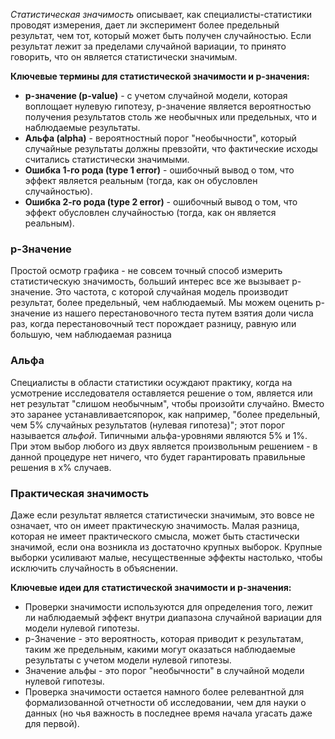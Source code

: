 *Статистическая значимость* описывает, как специалисты-статистики проводят измерения, дает ли эксперимент более предельный результат, чем тот, который может быть получен случайностью. Если результат лежит за пределами случайной вариации, то принято говорить, что он является статистически значимым.

**Ключевые термины для статистической значимости и p-значения:**

* **p-значение (p-value)** - с учетом случайной модели, которая воплощает нулевую гипотезу, p-значение является вероятностью получения результатов столь же необычных или предельных, что и наблюдаемые результаты.
* **Альфа (alpha)** - вероятностный порог "необычности", который случайные результаты должны превзойти, что фактические исходы считались статистически значимыми.
* **Ошибка 1-го рода (type 1 error)** - ошибочный вывод о том, что эффект является реальным (тогда, как он обусловлен случайностью).
* **Ошибка 2-го рода (type 2 error)** - ошибочный вывод о том, что эффект обусловлен случайностью (тогда, как он является реальным).

### p-Значение

Простой осмотр графика - не совсем точный способ измерить статистическую значимость, больший интерес все же вызывает p-значение. Это частота, с которой случайная модель производит результат, более предельный, чем наблюдаемый. Мы можем оценить p-значение из нашего перестановочного теста путем взятия доли числа раз, когда перестановочный тест порождает разницу, равную или большую, чем наблюдаемая разница

### Альфа

Специалисты в области статистики осуждают практику, когда на усмотрение исследователя оставляется решение о том, является или нет результат "слишом необычным", чтобы произойти случайно. Вместо это заранее устанавливаетсяпорок, как например, "более предельный, чем 5% случайных результатов (нулевая гипотеза)"; этот порог называется *альфой*. Типичными альфа-уровнями являются 5% и 1%. При этом выбор любого из двух является произвольным решением - в данной процедуре нет ничего, что будет гарантировать правильные решения в x% случаев.

### Практическая значимость

Даже если результат является статистически значимым, это вовсе не означает, что он имеет практическую значимость. Малая разница, которая не имеет практического смысла, может быть стастически значимой, если она возникла из достаточно крупных выборок. Крупные выборки усиливают малые, несущественные эффекты настолько, чтобы исключить случайность в объяснении.

**Ключевые идеи для статистической значимости и p-значения:**

* Проверки значимости используются для определения того, лежит ли наблюдаемый эффект внутри диапазона случайной вариации для модели нулевой гипотезы.
* p-Значение - это вероятность, которая приводит к результатам, таким же предельным, какими могут оказаться наблюдаемые результаты с учетом модели нулевой гипотезы.
* Значение альфы - это порог "необычности" в случайной модели нулевой гипотезы.
* Проверка значимости остается намного более релевантной для формализованной отчетности об исследовании, чем для науки о данных (но чья важность в последнее время начала угасать даже для первой).